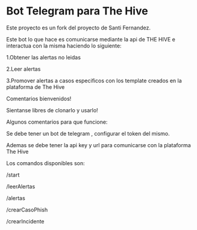 # Bot Telegram para The Hive
Este proyecto es un fork del proyecto de Santi Fernandez.<p>
Este bot lo que hace es comunicarse mediante la api de THE HIVE e interactua con la misma haciendo lo siguiente:

1.Obtener las alertas no leidas<p>
2.Leer alertas<p>
3.Promover alertas a casos especificos con los template creados en la plataforma de The Hive<p>

Comentarios bienvenidos!<p>
Sientanse libres de clonarlo y usarlo!<p>

Algunos comentarios para que funcione: <p>
Se debe tener un bot de telegram , configurar el token del mismo. <p>
Ademas se debe tener la api key y url para comunicarse con la plataforma The Hive<p>
Los comandos disponibles son: <p>
/start<p>
/leerAlertas<p>
/alertas<p>
/crearCasoPhish<p>
/crearIncidente<p>

